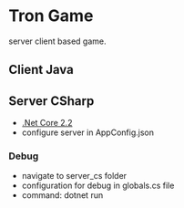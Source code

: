 # Tron Game

server client based game.

## Client Java

## Server CSharp

* [.Net Core 2.2](https://dotnet.microsoft.com/download/dotnet-core/2.2)
* configure server in AppConfig.json

### Debug

* navigate to server_cs folder
* configuration for debug in globals.cs file
* command: dotnet run
